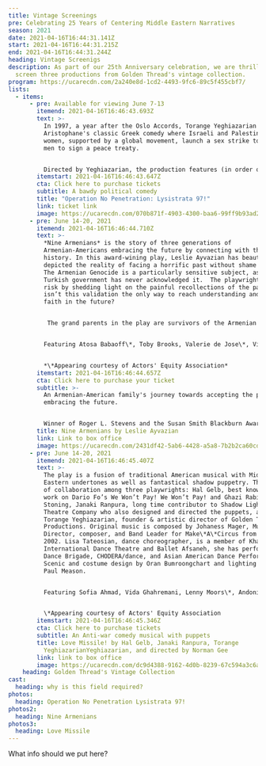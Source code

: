 ```yaml
---
title: Vintage Screenings
pre: Celebrating 25 Years of Centering Middle Eastern Narratives
season: 2021
date: 2021-04-16T16:44:31.141Z
start: 2021-04-16T16:44:31.215Z
end: 2021-04-16T16:44:31.244Z
heading: Vintage Screenigs
description: As part of our 25th Anniversary celebration, we are thrilled to
  screen three productions from Golden Thread's vintage collection.
program: https://ucarecdn.com/2a240e8d-1cd2-4493-9fc6-89c5f455cbf7/
lists:
  - items:
      - pre: Available for viewing June 7-13
        itemend: 2021-04-16T16:46:43.693Z
        text: >-
          In 1997, a year after the Oslo Accords, Torange Yeghiazarian adapted
          Aristophane's classic Greek comedy where Israeli and Palestinian
          women, supported by a global movement, launch a sex strike to force
          men to sign a peace treaty.


          Directed by Yeghiazarian, the production features (in order of appearance) Pamela Beitz, Bella Warda, Reema Bahnasy, Jennifer Darya Maghsoudi, Janet Acio, Maria Zamroud, Dylin Redling, Siamak Mirnezami, Clarence A Mitchell, Ali Dadgar, Greg Denzler, Von Scott Baira, Peter Mc Carron, Koorosh Angali.
        itemstart: 2021-04-16T16:46:43.647Z
        cta: Click here to purchase tickets
        subtitle: A bawdy political comedy
        title: "Operation No Penetration: Lysistrata 97!"
        link: ticket link
        image: https://ucarecdn.com/070b871f-4903-4300-baa6-99ff9b93ad28/
      - pre: June 14-20, 2021
        itemend: 2021-04-16T16:46:44.710Z
        text: >-
          *Nine Armenians* is the story of three generations of
          Armenian-Americans embracing the future by connecting with their
          history. In this award-wining play, Leslie Ayvazian has beautifully
          depicted the reality of facing a horrific past without shame or fear.
          The Armenian Genocide is a particularly sensitive subject, as the
          Turkish government has never acknowledged it.  The playwright takes a
          risk by shedding light on the painful recollections of the past.  But
          isn’t this validation the only way to reach understanding and restore
          faith in the future?


           The grand parents in the play are survivors of the Armenian genocide who never taught their children how to speak Armenian because they wanted them to be real Americans. But now, as the grand father is facing his own mortality, he feels an urgency to impart the truth to the next generation. His death in the first scene is the impetus for the eldest daughter to travel to Armenia for the first time. She must see with her own eyes what she has only been told about all her life.


          Featuring Atosa Babaoff\*, Toby Brooks, Valerie de Jose\*, Vida Ghahremani, Behzad Golemohammadi, Joe Higgins\*, Earll Kingston\*, Lara Palanjian, Ruby Unger*


          *\*Appearing courtesy of Actors' Equity Association*
        itemstart: 2021-04-16T16:46:44.657Z
        cta: Click here to purchase your ticket
        subtitle: >-
          An Armenian-American family's journey towards accepting the past and
          embracing the future.


          Winner of Roger L. Stevens and the Susan Smith Blackburn Award
        title: Nine Armenians by Leslie Ayvazian
        link: Link to box office
        image: https://ucarecdn.com/2431df42-5ab6-4428-a5a8-7b2b2ca60cd8/
      - pre: June 14-20, 2021
        itemend: 2021-04-16T16:46:45.407Z
        text: >-
          The play is a fusion of traditional American musical with Middle
          Eastern undertones as well as fantastical shadow puppetry. The result
          of collaboration among three playwrights: Hal Gelb, best known for his
          work on Dario Fo’s We Won’t Pay! We Won’t Pay! and Ghazi Rabihavi’s
          Stoning, Janaki Ranpura, long time contributor to Shadow Lights
          Theatre Company who also designed and directed the puppets, and
          Torange Yeghiazarian, founder & artistic director of Golden Thread
          Productions. Original music is composed by Johaness Mager, Musical
          Director, composer, and Band Leader for Make\*A\*Circus from 1996 to
          2002. Lisa Tateosian, dance choreographer, is a member of Khadra
          International Dance Theatre and Ballet Afsaneh, she has performed with
          Dance Brigade, CHODERA/dance, and Asian American Dance Performances.
          Scenic and costume design by Oran Bumroongchart and lighting design by
          Paul Meason.


          Featuring Sofia Ahmad, Vida Ghahremani, Lenny Moors\*, Andoni Panici, Lisa Tateosian, William Todd Tressler\*, Kris Welch


          \*Appearing courtesy of Actors' Equity Association
        itemstart: 2021-04-16T16:46:45.346Z
        cta: Click here to purchase tickets
        subtitle: An Anti-war comedy musical with puppets
        title: Love Missile! by Hal Gelb, Janaki Ranpura, Torange
          YeghiazarianYeghiazarian, and directed by Norman Gee
        link: link to box office
        image: https://ucarecdn.com/dc9d4388-9162-4d0b-8239-67c594a3c6ac/
    heading: Golden Thread's Vintage Collection
cast:
  heading: why is this field required?
photos:
  heading: Operation No Penetration Lysistrata 97!
photos2:
  heading: Nine Armenians
photos3:
  heading: Love Missile
---
```

What info should we put here?